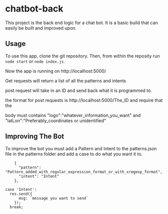 # chatbot-back
This project is the back end logic for a chat bot. It is a basic build that can easily be built and improved upon.

## Usage
To use this app, clone the git repository. Then, from within the reposity run ```node start``` or ```node index.js```.

Now the app is running on http://localhost:5000/

Get requests will return a list of all the patterns and intents

post request will take in an ID and send back what it is programmed to.

the format for post requests is http://localhost:5000/The_ID and require that the 

body must contains "logo":"whatever_information_you_want" and "latLon":"Preferably_coordinates or unidentified"

## Improving The Bot
To improve the bot you must add a Pattern and Intent to the patterns.json file in the patterns folder and add a case to do what you want it to.
```
    {
      "pattern": "Pattern_added_with_regular_expression_format_or_with_xregexp_format",
      "intent": "Intent"
    },
```
```
case 'Intent':
  res.send({
      msg: `message you want to send`
    });
  break;
```
